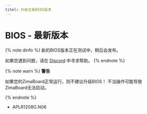 ```yaml
---
titel: 升级主板BIOS版本
--- 
```


# BIOS - 最新版本

{% note dinfo %}
新的BIOS版本正在测试中，稍后会发布。

如果您遇到问题，请在 [Discord](https://discord.gg/TZjYGnAW3M) 中寻求帮助。
{% endnote %}


{% note warn %}
**警告**

如果您的ZimaBoard正常运行，则不建议升级BIOS！
不当操作可能导致ZimaBoard无法启动。

{% endnote %}

<!-- ## ZimaBoard 216

<!-- - APLR1202G.N06 -->
  <!-- - 下载: [GitHub](https://github.com/IceWhaleTech/ZimaBoard-BIOS/releases/download/N06/ZMB216-APLR1202G.N06.zip) -->

<!-- ## ZimaBoard 432 -->

<!-- - APLR1204G.N06 -->
  <!-- - 下载: [GitHub](https://github.com/IceWhaleTech/ZimaBoard-BIOS/releases/download/N06/ZMB432-APLR1204G.N06.zip) -->

<!-- ## ZimaBoard 832 -->

- APLR1208G.N06
  <!-- - 下载: [GitHub](https://github.com/IceWhaleTech/ZimaBoard-BIOS/releases/download/N06/ZMB832-APLR1208G.N06.zip) -->

<!-- # BIOS 更新指南 -->

<!-- ## 第一步：准备 -->

<!-- - 下载上述相应版本的BIOS文件
- 一个格式化为FAT32的空USB驱动器
- 一个miniDP到HDMI适配器（用于连接显示器）
- 一个键盘 -->

<!-- ## 第二步：准备USB驱动器

1. 解压下载的BIOS文件
2. 将整个EFI文件夹复制到USB驱动器的根目录

![](/images/Upgrade-Motherboard-BIOS-Version/bios-efi-folder.png) -->

<!-- ## 第三步：更新BIOS

1. 将USB驱动器、键盘和显示器连接到ZimaBoard。
2. 连接电源并持续按下 <kbd>F11</kbd>。
3. 在启动设备菜单中选择以UEFI开头的USB驱动器。

![](/images/Upgrade-Motherboard-BIOS-Version/bios-select-boot-device.jpg)

**1. 等待BIOS更新完成**

![](/images/Upgrade-Motherboard-BIOS-Version/bios-update-wating.jpg)

**2. 完成！**

![](/images/Upgrade-Motherboard-BIOS-Version/bios-update-successful.jpg) --> 